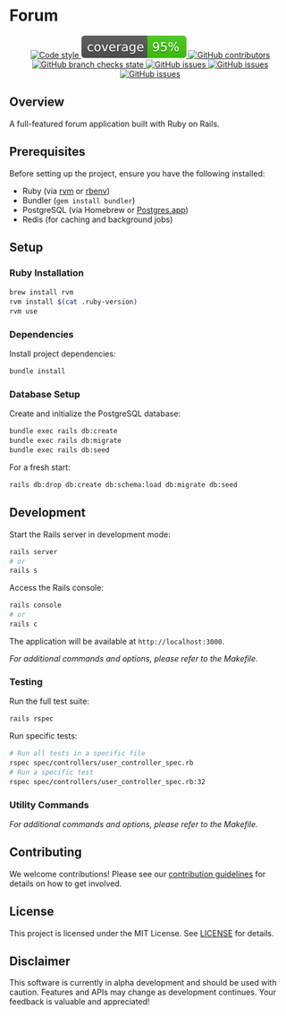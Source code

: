 # Forum

<p align="center">
    <a href="https://github.com/rubocop/rubocop">
        <img alt="Code style" src="https://img.shields.io/badge/code_style-rubocop-brightgreen.svg">
    </a>
    <a href="/coverage">
        <img alt="Coverage" src="/coverage/coverage.svg">
    </a>
    <a href="https://github.com/HarrisFauntleroy/forum/graphs/contributors">
        <img alt="GitHub contributors" src="https://img.shields.io/github/contributors-anon/HarrisFauntleroy/forum?&style=flat">
    </a>
    <a href="https://github.com/HarrisFauntleroy/forum/actions">
        <img alt="GitHub branch checks state" src="https://img.shields.io/github/checks-status/HarrisFauntleroy/forum/main?&style=flat">
    </a>
    <a href="https://github.com/HarrisFauntleroy/forum/issues">
        <img alt="GitHub issues" src="https://img.shields.io/github/issues/HarrisFauntleroy/forum?&style=flat">
    </a>
    <a href="https://github.com/HarrisFauntleroy/forum/issues">
        <img alt="GitHub issues" src="https://img.shields.io/github/last-commit/HarrisFauntleroy/forum?&style=flat">
    </a>
    </a>
    <a href="https://github.com/HarrisFauntleroy/forum/issues">
        <img alt="GitHub issues" src="https://img.shields.io/github/commit-activity/w/HarrisFauntleroy/forum?&style=flat">
    </a>
</p>

## Overview

A full-featured forum application built with Ruby on Rails.

## Prerequisites

Before setting up the project, ensure you have the following installed:

- Ruby (via [rvm](https://rvm.io/) or [rbenv](https://github.com/rbenv/rbenv))
- Bundler (`gem install bundler`)
- PostgreSQL (via Homebrew or [Postgres.app](https://postgresapp.com/))
- Redis (for caching and background jobs)

## Setup

### Ruby Installation

```bash
brew install rvm
rvm install $(cat .ruby-version)
rvm use
```

### Dependencies

Install project dependencies:

```bash
bundle install
```

### Database Setup

Create and initialize the PostgreSQL database:

```bash
bundle exec rails db:create
bundle exec rails db:migrate
bundle exec rails db:seed
```

For a fresh start:
```bash
rails db:drop db:create db:schema:load db:migrate db:seed
```

## Development

Start the Rails server in development mode:

```bash
rails server
# or
rails s
```

Access the Rails console:
```bash
rails console
# or
rails c
```

The application will be available at `http://localhost:3000`.

_For additional commands and options, please refer to the Makefile._

### Testing

Run the full test suite:

```bash
rails rspec
```

Run specific tests:

```bash
# Run all tests in a specific file
rspec spec/controllers/user_controller_spec.rb
# Run a specific test
rspec spec/controllers/user_controller_spec.rb:32
```

### Utility Commands

_For additional commands and options, please refer to the Makefile._

## Contributing

We welcome contributions! Please see our [contribution guidelines](CONTRIBUTING.md) for details on how to get involved.

## License

This project is licensed under the MIT License. See [LICENSE](LICENSE.md) for details.

## Disclaimer

This software is currently in alpha development and should be used with caution. Features and APIs may change as development continues. Your feedback is valuable and appreciated!
